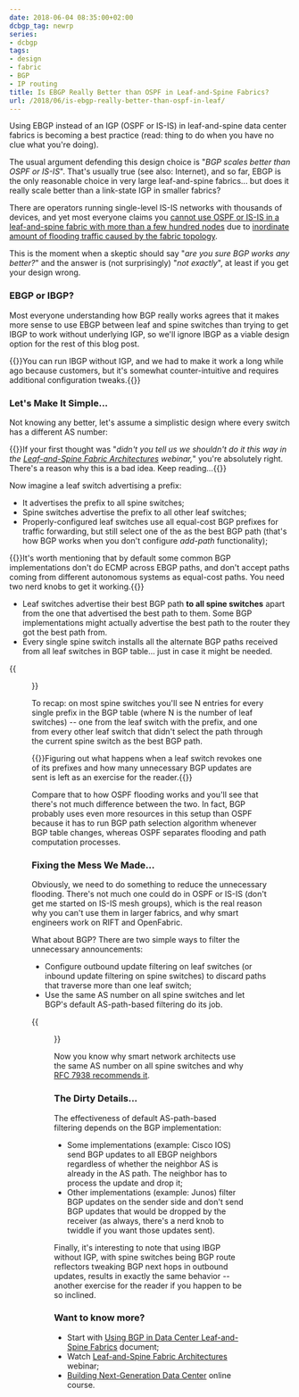 ```yaml
---
date: 2018-06-04 08:35:00+02:00
dcbgp_tag: newrp
series:
- dcbgp
tags:
- design
- fabric
- BGP
- IP routing
title: Is EBGP Really Better than OSPF in Leaf-and-Spine Fabrics?
url: /2018/06/is-ebgp-really-better-than-ospf-in-leaf/
---
```

Using EBGP instead of an IGP (OSPF or IS-IS) in leaf-and-spine data center fabrics is becoming a best practice (read: thing to do when you have no clue what you're doing).

The usual argument defending this design choice is "*BGP scales better than OSPF or IS-IS*". That's usually true (see also: Internet), and so far, EBGP is the only reasonable choice in very large leaf-and-spine fabrics... but does it really scale better than a link-state IGP in smaller fabrics?
<!--more-->
There are operators running single-level IS-IS networks with thousands of devices, and yet most everyone claims you [cannot use OSPF or IS-IS in a leaf-and-spine fabric with more than a few hundred nodes](/2018/05/is-ospf-or-is-is-good-enough-for-my/) due to [inordinate amount of flooding traffic caused by the fabric topology](/2018/03/data-center-routing-with-rift-on/).

This is the moment when a skeptic should say "*are you sure BGP works any better?*" and the answer is (not surprisingly) "*not exactly*", at least if you get your design wrong.

### EBGP or IBGP?

Most everyone understanding how BGP really works agrees that it makes more sense to use EBGP between leaf and spine switches than trying to get IBGP to work without underlying IGP, so we'll ignore IBGP as a viable design option for the rest of this blog post.

{{<note info>}}You can run IBGP without IGP, and we had to make it work a long while ago because customers, but it's somewhat counter-intuitive and requires additional configuration tweaks.{{</note>}}

### Let's Make It Simple...

Not knowing any better, let's assume a simplistic design where every switch has a different AS number:

{{<note>}}If your first thought was "*didn't you tell us we shouldn't do it this way in the* [*Leaf-and-Spine Fabric Architectures*](http://www.ipspace.net/Leaf-and-Spine_Fabric_Architectures) *webinar,*" you're absolutely right. There's a reason why this is a bad idea. Keep reading...{{</note>}}

Now imagine a leaf switch advertising a prefix:

-   It advertises the prefix to all spine switches;
-   Spine switches advertise the prefix to all other leaf switches;
-   Properly-configured leaf switches use all equal-cost BGP prefixes for traffic forwarding, but still select one of the as the best BGP path (that's how BGP works when you don't configure *add-path* functionality);

{{<note warn>}}It's worth mentioning that by default some common BGP implementations don't do ECMP across EBGP paths, and don't accept paths coming from different autonomous systems as equal-cost paths. You need two nerd knobs to get it working.{{</note>}}

-   Leaf switches advertise their best BGP path **to all spine switches** apart from the one that advertised the best path to them. Some BGP implementations might actually advertise the best path to the router they got the best path from.
-   Every single spine switch installs all the alternate BGP paths received from all leaf switches in BGP table... just in case it might be needed.

{{<figure src="/2018/06/s600-Paper.EVPN+diagrams.3.png" caption="Data center fabric with different AS numbers on spine switches">}}

To recap: on most spine switches you'll see N entries for every single prefix in the BGP table (where N is the number of leaf switches) -- one from the leaf switch with the prefix, and one from every other leaf switch that didn't select the path through the current spine switch as the best BGP path.

{{<note>}}Figuring out what happens when a leaf switch revokes one of its prefixes and how many unnecessary BGP updates are sent is left as an exercise for the reader.{{</note>}}

Compare that to how OSPF flooding works and you'll see that there's not much difference between the two. In fact, BGP probably uses even more resources in this setup than OSPF because it has to run BGP path selection algorithm whenever BGP table changes, whereas OSPF separates flooding and path computation processes.

### Fixing the Mess We Made...

Obviously, we need to do something to reduce the unnecessary flooding. There's not much one could do in OSPF or IS-IS (don't get me started on IS-IS mesh groups), which is the real reason why you can't use them in larger fabrics, and why smart engineers work on RIFT and OpenFabric.

What about BGP? There are two simple ways to filter the unnecessary announcements:

-   Configure outbound update filtering on leaf switches (or inbound update filtering on spine switches) to discard paths that traverse more than one leaf switch;
-   Use the same AS number on all spine switches and let BGP's default AS-path-based filtering do its job.

{{<figure src="/2018/06/s600-Paper.EVPN+diagrams.4.png" caption="Data center fabric with spine switches as a single AS">}}

Now you know why smart network architects use the same AS number on all spine switches and why [RFC 7938 recommends it](https://tools.ietf.org/html/rfc7938#section-5.2).

### The Dirty Details...

The effectiveness of default AS-path-based filtering depends on the BGP implementation:

-   Some implementations (example: Cisco IOS) send BGP updates to all EBGP neighbors regardless of whether the neighbor AS is already in the AS path. The neighbor has to process the update and drop it;
-   Other implementations (example: Junos) filter BGP updates on the sender side and don't send BGP updates that would be dropped by the receiver (as always, there's a nerd knob to twiddle if you want those updates sent).

Finally, it's interesting to note that using IBGP without IGP, with spine switches being BGP route reflectors tweaking BGP next hops in outbound updates, results in exactly the same behavior -- another exercise for the reader if you happen to be so inclined.

### Want to know more?

-   Start with [Using BGP in Data Center Leaf-and-Spine Fabrics](http://www.ipspace.net/Data_Center_BGP) document;
-   Watch [Leaf-and-Spine Fabric Architectures](http://www.ipspace.net/Leaf-and-Spine_Fabric_Architectures) webinar;
-   [Building Next-Generation Data Center](https://www.ipspace.net/Building_Next-Generation_Data_Center) online course.
